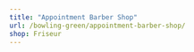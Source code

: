 ```yaml
---
title: "Appointment Barber Shop"
url: /bowling-green/appointment-barber-shop/
shop: Friseur
---
```

